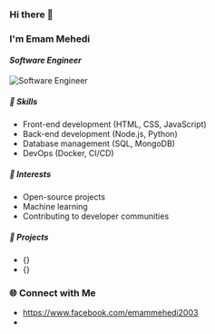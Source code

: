 ### Hi there 👋
### I'm **Emam Mehedi**
#### *Software Engineer*
![*Software Engineer*](https://arturssmirnovs.github.io/github-profile-readme-generator/images/banner.png)

##### 💼 Skills
- Front-end development (HTML, CSS, JavaScript)
- Back-end development (Node.js, Python)
- Database management (SQL, MongoDB)
- DevOps (Docker, CI/CD)

##### 🌟 Interests
- Open-source projects
- Machine learning
- Contributing to developer communities

##### 🚀 Projects
- {}
- {}


### 🌐 Connect with Me
- https://www.facebook.com/emammehedi2003
- 
